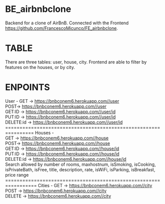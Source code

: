 # BE_airbnbclone
Backend for a clone of AirBnB. Connected with the Frontend https://github.com/FrancescoMicunco/FE_airbnbclone.

# TABLE
There are three tables: user, house, city. Frontend are able to filter by features on the houses, or by city.

# ENPOINTS
User -
      GET ->       https://bnbconem6.herokuapp.com//user <br>
      POST->       https://bnbconem6.herokuapp.com//user <br>
      GET:ID ->    https://bnbconem6.herokuapp.com//user/id <br>
      PUT:ID ->    https://bnbconem6.herokuapp.com//user/id <br>
      DELETE:id -> https://bnbconem6.herokuapp.com//user/id <br>
      ================================================================
Houses -  
      GET ->       https://bnbconem6.herokuapp.com//house <br>
      POST->       https://bnbconem6.herokuapp.com//house <br>
      GET:ID ->    https://bnbconem6.herokuapp.com//house/id <br>
      PUT:ID ->    https://bnbconem6.herokuapp.com//house/id <br>
      DELETE:id -> https://bnbconem6.herokuapp.com//house/id <br>
      Search allowed by number of rooms, maxhostnum, isSmoking, isCooking, isPrivateBath, isFree, title, description, rate, isWiFi, isParking, isBreakfast, price range
      =================================================================
Cities -
      GET    ->  https://bnbconem6.herokuapp.com//city <br>
      POST   ->  https://bnbconem6.herokuapp.com//city <br>
      DELETE ->  https://bnbconem6.herokuapp.com//city <br>
     


